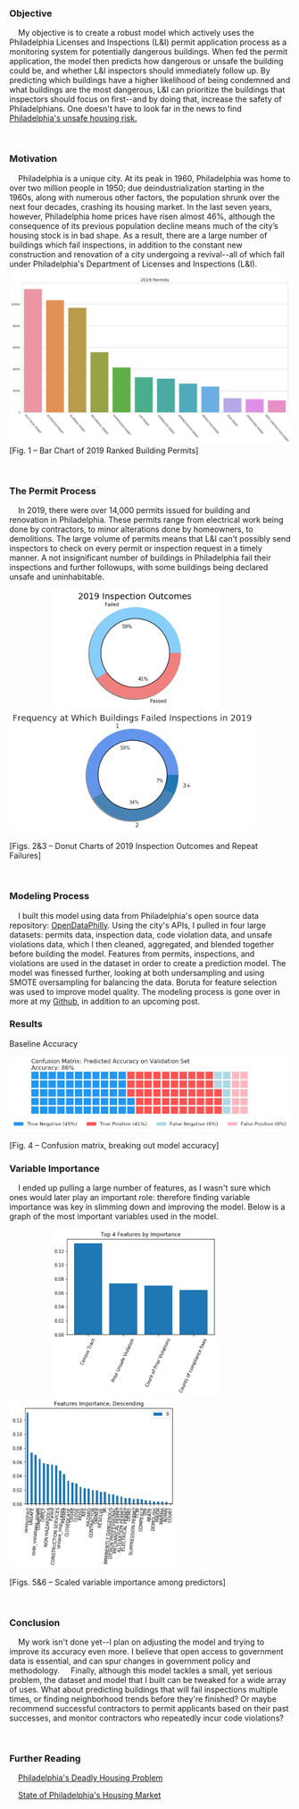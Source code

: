 
### Objective

&nbsp;&nbsp;&nbsp;&nbsp;My objective is to create a robust model which actively uses the Philadelphia Licenses and Inspections (L&I) permit application process as a monitoring system for potentially dangerous buildings. When fed the permit application, the model then predicts how dangerous or unsafe the building could be, and whether L&I inspectors should immediately follow up. By predicting which buildings have a higher likelihood of being condemned and what buildings are the most dangerous, L&I can prioritize the buildings that inspectors should focus on first--and by doing that, increase the safety of Philadelphians.  One doesn't have to look far in the news to find [Philadelphia's unsafe housing risk.](https://whyy.org/segments/renter-beware-phillys-deadly-housing-problem/)

<p>

&nbsp;
&nbsp;
	</p>

### Motivation

&nbsp;&nbsp;&nbsp;&nbsp;Philadelphia is a unique city. At its peak in 1960, Philadelphia was home to over two million people in 1950; due deindustrialization starting in the 1960s, along with numerous other factors, the population shrunk over the next four decades, crashing its housing market.  In the last seven years, however, Philadelphia home prices have risen almost 46%, although the consequence of its previous population decline means much of the city’s housing stock is in bad shape.  As a result, there are a large number of buildings which fail inspections, in addition to the constant new construction and renovation of a city undergoing a revival--all of which fall under Philadelphia's Department of Licenses and Inspections (L&I).


![Bar chart of permit reason](https://github.com/heavenstobetsy/PhillyConstruction/blob/master/Charts/permits.png)
[Fig. 1 – Bar Chart of 2019 Ranked Building Permits]

<p>

&nbsp;
&nbsp;
	</p>
### The Permit Process

&nbsp;&nbsp;&nbsp;&nbsp;In 2019, there were over 14,000 permits issued for building and renovation in Philadelphia. These permits range from electrical work being done by contractors, to minor alterations done by homeowners, to demolitions.  The large volume of permits means that L&I can't possibly send inspectors to check on every permit or inspection request in a timely manner.  A not insignificant number of buildings in Philadelphia fail their inspections and further followups, with some buildings being declared unsafe and uninhabitable. 

<p float="center">&nbsp;&nbsp;&nbsp;&nbsp;&nbsp;&nbsp;&nbsp;&nbsp;&nbsp;&nbsp;&nbsp;&nbsp;&nbsp;&nbsp;&nbsp;&nbsp;&nbsp;&nbsp;
  <img src="https://github.com/heavenstobetsy/PhillyConstruction/blob/master/Charts/Inspection_outcomes.png" width="300" />
  <img src="https://github.com/heavenstobetsy/PhillyConstruction/blob/master/Charts/building_failures.png" width="440" /> 
</p>
[Figs. 2&3 – Donut Charts of 2019 Inspection Outcomes and Repeat Failures]

<p>

&nbsp;
&nbsp;
	</p>
	
### Modeling Process

&nbsp;&nbsp;&nbsp;&nbsp;I built this model using data from Philadelphia's open source data repository: [OpenDataPhilly](https://www.opendataphilly.org/). Using the city's APIs, I pulled in four large datasets: permits data, inspection data, code violation data, and unsafe violations data, which I then cleaned, aggregated, and blended together before building the model. Features from permits, inspections, and violations are used in the dataset in order to create a prediction model. The model was finessed further, looking at both undersampling and using SMOTE oversampling for balancing the data.  Boruta for feature selection was used to improve model quality. The modeling process is gone over in more at my [Github](https://github.com/heavenstobetsy/PhillyConstruction), in addition to an upcoming post.


### Results

Baseline Accuracy

![Confusion Matrix chart](https://github.com/heavenstobetsy/PhillyConstruction/blob/master/Charts/confusion_matrix.png)
</p>
[Fig. 4 – Confusion matrix, breaking out model accuracy]
</p>

### Variable Importance 
&nbsp;&nbsp;&nbsp;&nbsp;I ended up pulling a large number of features, as I wasn't sure which ones would later play an important role: therefore finding variable importance was key in slimming down and improving the model.  Below is a graph of the most important variables used in the model.


<p>
<p float="center">&nbsp;&nbsp;&nbsp;&nbsp;&nbsp;&nbsp;&nbsp;&nbsp;&nbsp;&nbsp;&nbsp;&nbsp;&nbsp;&nbsp;&nbsp;&nbsp;&nbsp;&nbsp;
  <img src="https://github.com/heavenstobetsy/PhillyConstruction/blob/master/Charts/feature_importsance.png" width="300" />
  <img src="https://github.com/heavenstobetsy/PhillyConstruction/blob/master/Charts/most_feature_importanes.png" width="300" /> 
	<p>
[Figs. 5&6 – Scaled variable importance among predictors]
</p>

<p>

&nbsp;
&nbsp;
	</p>
	
### Conclusion

&nbsp;&nbsp;&nbsp;&nbsp;My work isn't done yet--I plan on adjusting the model and trying to improve its accuracy even more.  I believe that open access to government data is essential, and can spur changes in government policy and methodology.  &nbsp;&nbsp;&nbsp;&nbsp;Finally, although this model tackles a small, yet serious problem, the dataset and model that I built can be tweaked for a wide array of uses. What about predicting buildings that will fail inspections multiple times, or finding neighborhood trends before they're finished? Or maybe recommend successful contractors to permit applicants based on their past successes, and monitor contractors who repeatedly incur code violations?

&nbsp;
&nbsp;
&nbsp;
	

### Further Reading

&nbsp;&nbsp;&nbsp;&nbsp;[Philadelphia's Deadly Housing Problem](https://whyy.org/segments/renter-beware-phillys-deadly-housing-problem/)

&nbsp;&nbsp;&nbsp;&nbsp;[State of Philadelphia's Housing Market](https://www.inquirer.com/real-estate/housing/signs-of-recession-philadelphia-suburbs-housing-market-real-estate-prices-hot-20190916.html)


